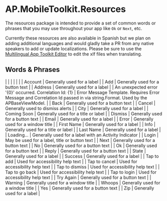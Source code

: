 # AP.MobileToolkit.Resources

The resources package is intended to provide a set of common words or phrases that you may use throughout your app like `Ok` or `Next`, etc.

Currently these resources are also available in Spanish but we plan on adding additional languages and would gladly take a PR from any native speakers to add or update localizations. Please be sure to use the [Multilingual App Toolkit Editor](https://developer.microsoft.com/en-us/windows/downloads/multilingual-app-toolkit/) to edit the xlf files when translating.

## Words &amp; Phrases

| | |
| | |
| Account | Generally used for a label |
| Add | Generally used for a button text |
| Address | Generally used for a label |
| An unexpected error '{0}' occurred. Correlation Id: {1} | Error Message Template. Requires Error Message and Correlation Id passed in via string.Format. Used by the APBaseViewModel. |
| Back | Generally used for a button text |
| Cancel | Generally used to dismiss alerts |
| City | Generally used for a label |
| Coming Soon | Generally used for a title or label |
| Dismiss | Generally used for a button text |
| Email | Generally used for a label |
| Error | Generally used for a window title |
| First Name | Generally used for a label |
| Info | Generally used for a title or label |
| Last Name | Generally used for a label |
| Loading... | Generally used for a label with an Activity Indicator |
| Login | May be used for a label, title or button text |
| Next | Generally used for a button text |
| No | Generally used for a button text |
| Ok | Generally used for a button text |
| Reply | Generally used for a button text |
| State | Generally used for a label |
| Success | Generally used for a label |
| Tap to add | Used for accessibility help text |
| Tap to cancel | Used for accessibility help text |
| Tap to dismiss | Used for accessibility help text |
| Tap to go back | Used for accessibility help text |
| Tap to login | Used for accessibility help text |
| Try Again | Generally used for a button text |
| Warning | Generally used for a window title |
| Whoops | Generally used for a window title |
| Yes | Generally used for a button text |
| Zip | Generally used for a label |